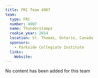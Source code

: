 ```yaml
---
title: FRC Team 4907
team:
  type: FRC
  number: 4907
  name: Thunderstamps
  rookie_year: 2014
  location: St. Thomas, Ontario, Canada
  sponsors:
    - Parkside Collegiate Institute
  links:
    Website: 
---
```

No content has been added for this team